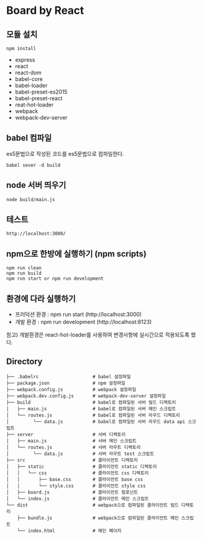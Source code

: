 # Board by React

## 모듈 설치
```
npm install 
```
- express
- react
- react-dom
- babel-core
- babel-loader
- babel-preset-es2015
- babel-preset-react
- reat-hot-loader
- webpack
- webpack-dev-server

## babel 컴파일
es5문법으로 작성된 코드를 es5문법으로 컴파일한다.
``` 
babel sever -d build
```

## node 서버 띄우기
```
node build/main.js
```

## 테스트
```
http://localhost:3000/
```

## npm으로 한방에 실행하기 (npm scripts)
```
npm run clean
npm run build
npm run start or npm run development
```

## 환경에 다라 실행하기
- 프러덕션 환경 : npm run start (http://localhost:3000)
- 개발 환경 : npm run development (http://localhost:8123)

참고) 개발환경은 react-hot-loader를 사용하여 변경사항에 실시간으로 적용되도록 했다.


## Directory
```
├── .babelrc                    # babel 설정파일
├── package.json                # npm 설정파일
├── webpack.config.js           # webpack 설정파일 
├── webpack.dev.config.js       # webpack-dev-server 설정파일
├── build                       # babel로 컴파일된 서버 빌드 디렉토리
│   ├── main.js                 # babel로 컴파일된 서버 메인 스크립트
│   └── routes.js               # babel로 컴파일된 서버 라우드 디렉토리
│         └── data.js           # babel로 컴파일된 서버 라우드 data api 스크립트
├── server                      # 서버 디렉토리
│   ├── main.js                 # 서버 메인 스크립트
│   └── routes.js               # 서버 라우트 디렉토리
│         └── data.js           # 서버 라우트 test 스크립트
├── src                         # 클라이언트 디렉토리
│   ├── static                  # 클라이언트 static 디렉토리
│   │   └── css                 # 클라이언트 css 디렉토리
│   │       ├── base.css        # 클라이언트 base css
│   │       └── style.css       # 클라이언트 style css
│   ├── board.js                # 클라이언트 컴포넌트
│   └── index.js                # 클라이언트 메인 스크립트
└── dist                        # webpack으로 컴파일된 클라이언트 빌드 디렉토리
    ├── bundle.js               # webpack으로 컴파일된 클라이언트 메인 스크립트
    └── index.html              # 메인 페이지
```